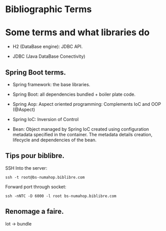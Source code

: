 # Bibliographic Terms


# Some terms and what libraries do 
- H2 (DataBase engine): JDBC API.

- JDBC (Java DataBase Conectivity)

## Spring Boot terms.

- Spring framework: the base libraries.
- Spring Boot: all dependencies bundled + boiler plate code.

- Spring Aop: Aspect oriented programming: Complements IoC and OOP (@Aspect)
- Spring IoC: Inversion of Control
- Bean: Object managed by Spring IoC created using configuration metadata specified in the container. The metadata details creation, lifecycle and dependencies of the bean.

## Tips pour biblibre.

SSH Into the server:
```
ssh -t root@bs-numahop.biblibre.com
```
Forward port through socket:
```
ssh -nNTC -D 6000 -l root bs-numahop.biblibre.com
```

## Renomage a faire.

lot -> bundle


